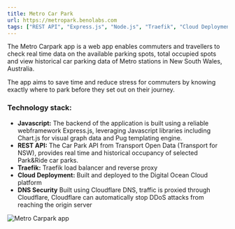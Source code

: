 ```yaml
---
title: Metro Car Park
url: https://metropark.benolabs.com
tags: ["REST API", "Express.js", "Node.js", "Traefik", "Cloud Deployment", "Cloudflare DNS"]
---
```


The Metro Carpark app is a web app enables commuters and travellers to check real time data on the available parking spots, total occupied spots and view historical car parking data of Metro stations in New South Wales, Australia.

The app aims to save time and reduce stress for commuters by knowing exactly where to park before they set out on their journey. 

### **Technology stack:**
- **Javascript:** The backend of the application is built using a reliable webframework Express.js, leveraging Javascript libraries including Chart.js for visual graph data and Pug templating engine.
- **REST API:** The Car Park API from Transport Open Data (Transport for NSW), provides real time and historical occupancy of selected Park&Ride car parks.
- **Traefik:** Traefik load balancer and reverse proxy
- **Cloud Deployment:** Built and deployed to the Digital Ocean Cloud platform
- **DNS Security** Built using Cloudflare DNS, traffic is proxied through Cloudflare, Cloudflare can automatically stop DDoS attacks from reaching the origin server

![Metro Carpark app](/metrocarpark.png)